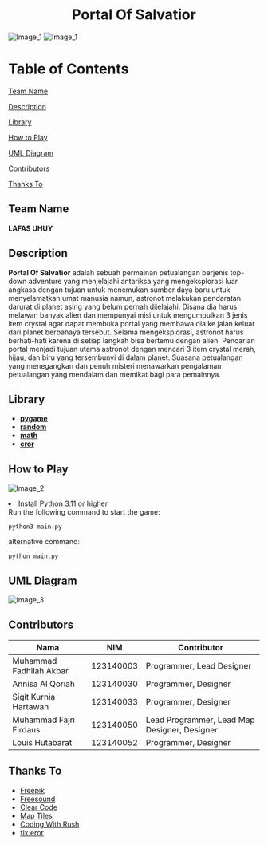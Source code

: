 <h1 align="center">Portal Of Salvatior</h1>

![Image_1](graphics/readme/PORTAL%20OF%20SALVATI.png)
![Image_1](graphics/readme/prototype.png)

# Table of Contents
[Team Name](#team-name) 

[Description](#description)

[Library](#library)

[How to Play](#howtoplay)

[UML Diagram](#UMLDiagram)

[Contributors](#contributors)

[Thanks To](#thanks-to)

## Team Name
**LAFAS UHUY**


## Description
**Portal Of Salvatior** adalah sebuah permainan petualangan berjenis top-down adventure yang menjelajahi antariksa yang mengeksplorasi luar angkasa dengan tujuan untuk menemukan sumber daya baru untuk menyelamatkan umat manusia namun, astronot melakukan pendaratan darurat di planet asing yang belum pernah dijelajahi. Disana dia harus melawan banyak alien dan mempunyai misi untuk mengumpulkan 3 jenis item crystal agar dapat membuka portal yang membawa dia ke jalan keluar dari planet berbahaya tersebut. Selama mengeksplorasi, astronot harus berhati-hati karena di setiap langkah bisa bertemu dengan alien. Pencarian portal menjadi tujuan utama astronot dengan mencari 3 item crystal merah, hijau, dan biru yang tersembunyi di dalam planet. Suasana petualangan yang menegangkan dan penuh misteri menawarkan pengalaman petualangan yang mendalam dan memikat bagi para pemainnya.

## Library
- [**pygame**](https://www.python.org/)
- [**random**](https://docs.python.org/3/library/random.html)
- [**math**](https://docs.python.org/3/library/math.html)
- [**eror**](https://chatgpt.com/)

## How to Play
![Image_2](graphics/readme/guide.png)

<li> Install Python 3.11 or higher</li>
Run the following command to start the game:

```
python3 main.py
```
alternative command:

```
python main.py
```
## UML Diagram
![Image_3](graphics/readme/UML_Diagram.png)


## Contributors

| Nama | NIM | Contributor |
| ---- | --- | --- |
| Muhammad Fadhilah Akbar | 123140003 | Programmer, Lead Designer |
| Annisa Al Qoriah | 123140030 | Programmer, Designer |
| Sigit Kurnia Hartawan | 123140033 | Programmer, Designer |
| Muhammad Fajri Firdaus | 123140050 | Lead Programmer, Lead Map Designer, Designer |
| Louis Hutabarat | 123140052 | Programmer, Designer | 

## Thanks To
- [Freepik](freepik.com )
- [Freesound](freesound.org)
- [Clear Code](https://www.youtube.com/@ClearCode)
- [Map Tiles](www.youtube.com/@gamefromscratch)
- [Coding With Rush](https://www.youtube.com/@CodingWithRuss)
- [fix eror](https://chatgpt.com/)


